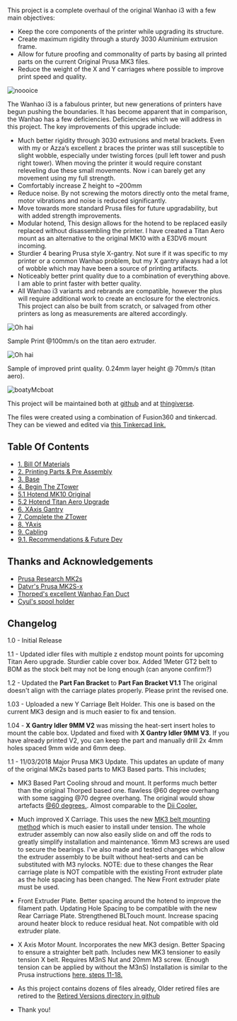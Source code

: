 This project is a complete overhaul of the original Wanhao i3 with a few main objectives:
- Keep the core components of the printer while upgrading its structure.  
- Create maximum rigidity through a sturdy 3030 Aluminium extrusion frame. 
- Allow for future proofing and commonality of parts by basing all printed parts on the current Original Prusa MK3 files. 
- Reduce the weight of the X and Y carriages where possible to improve print speed and quality.

![noooice](https://raw.githubusercontent.com/OmNomNomagon/ReDuplicator-MK2sx/master/Pics/1%20Glamor%20Shots/main.jpg) 

The Wanhao i3 is a fabulous printer, but new generations of printers have begun pushing the boundaries. It has become apparent that in comparison, the Wanhao has a few deficiencies. Deficiencies which we will address in this project. The key improvements of this upgrade include:
- Much better rigidity through 3030 extrusions and metal brackets. Even with my or Azza’s excellent z braces the printer was still susceptible to slight wobble, especially under twisting forces (pull left tower and push right tower). When moving the printer it would require constant releveling due these small movements. Now i can barely get any movement using my full strength. 
- Comfortably increase Z height to ~200mm
- Reduce noise. By not screwing the motors directly onto the metal frame, motor vibrations and noise is reduced significantly. 
- Move towards more standard Prusa files for future upgradability, but with added strength improvements.
- Modular hotend, This design allows for the hotend to be replaced easily replaced without disassembling the printer. I have created a Titan Aero mount as an alternative to the original MK10 with a E3DV6 mount incoming.
- Sturdier 4 bearing Prusa style X-gantry. Not sure if it was specific to my printer or a common Wanhao problem, but my X gantry always had a lot of wobble which may have been a source of printing artifacts.  
- Noticeably better print quality due to a combination of everything above. I am able to print faster with better quality.
- All Wanhao i3 variants and rebrands are compatible, however the plus will require additional work to create an enclosure for the electronics. This project can also be built from scratch, or salvaged from other printers as long as measurements are altered accordingly. 

![Oh hai](https://github.com/OmNomNomagon/ReDuplicator-MK3x/blob/master/Pics/1%20Glamor%20Shots/PrintDemo.webp?raw=true)

Sample Print @100mm/s on the titan aero extruder.

![Oh hai](https://raw.githubusercontent.com/OmNomNomagon/ReDuplicator-MK2sx/master/Pics/1%20Glamor%20Shots/side.jpg)

Sample of improved print quality. 0.24mm layer height @ 70mm/s (titan aero).

![boatyMcboat](https://raw.githubusercontent.com/OmNomNomagon/ReDuplicator-MK2sx/master/Pics/1%20Glamor%20Shots/boaty1.JPG)


This project will be maintained both at [github](https://github.com/OmNomNomagon/ReDuplicator-MK2sx) and at [thingiverse](https://www.thingiverse.com/thing:2686588). 

The files were created using a combination of Fusion360 and tinkercad. They can be viewed and edited via [this Tinkercad link.](https://www.tinkercad.com/things/azPlfmHU5MQ#/) 


## Table Of Contents

- [1. Bill Of Materials](https://github.com/OmNomNomagon/ReDuplicator-MK2sx/wiki/1.--Bill-Of-Materials)
- [2. Printing Parts & Pre Assembly](https://github.com/OmNomNomagon/ReDuplicator-MK2sx/wiki/2.-Printing-Parts-&-Pre-Assembly)
- [3. Base](https://github.com/OmNomNomagon/ReDuplicator-MK2sx/wiki/3.-Base)
- [4. Begin The ZTower](https://github.com/OmNomNomagon/ReDuplicator-MK2sx/wiki/4.-Begin-The-ZTower)
- [5.1 Hotend MK10 Original](https://github.com/OmNomNomagon/ReDuplicator-MK2sx/wiki/5.1-Hotend-MK10-Original)
- [5.2 Hotend Titan Aero Upgrade](https://github.com/OmNomNomagon/ReDuplicator-MK2sx/wiki/5.2-Hotend-Titan-Aero-Upgrade)
- [6. XAxis Gantry](https://github.com/OmNomNomagon/ReDuplicator-MK2sx/wiki/6.-XAxis-Gantry)
- [7. Complete the ZTower](https://github.com/OmNomNomagon/ReDuplicator-MK2sx/wiki/7.-Complete--the-ZTower)
- [8. YAxis](https://github.com/OmNomNomagon/ReDuplicator-MK2sx/wiki/8.--YAxis)
- [9. Cabling](https://github.com/OmNomNomagon/ReDuplicator-MK2sx/wiki/9.-Cabling)
- [9.1. Recommendations & Future Dev](https://github.com/OmNomNomagon/ReDuplicator-MK2sx/wiki/9.1.-Recommendations-&-Future-Dev)

## Thanks and Acknowledgements
- [Prusa Research MK2s](https://github.com/prusa3d/Original-Prusa-i3) 
- [Datvr's Prusa MK2S-x](https://www.thingiverse.com/thing:1692666)
- [Thorped's excellent Wanhao Fan Duct ](https://www.thingiverse.com/thing:1246425)
- [Cyul's spool holder](https://www.thingiverse.com/thing:1635585)


## Changelog
1.0 - Initial Release

1.1 - Updated idler files with multiple z endstop mount points for upcoming Titan Aero upgrade. Sturdier cable cover box. Added 1Meter GT2 belt to BOM as the stock belt may not be long enough (can anyone confirm?)

1.2 - Updated the **Part Fan Bracket** to **Part Fan Bracket V1.1** The original doesn't align with the carriage plates properly. Please print the revised one.

1.03 - Uploaded a new Y Carriage Belt Holder. This one is based on the current MK3 design and is much easier to fix and tension.

1.04 - **X Gantry Idler 9MM V2** was missing the heat-sert insert holes to mount the cable box. Updated and fixed with **X Gantry Idler 9MM V3**. If you have already printed V2, you can keep the part and manually drill 2x 4mm holes spaced 9mm wide and 6mm deep.

1.1 - 11/03/2018 Major Prusa MK3 Update. This updates an update of many of the original MK2s based parts to MK3 Based parts. This includes;

  - MK3 Based Part Cooling shroud and mount. It performs much better than the original Thorped based one. flawless @60 degree overhang with some sagging @70 degree overhang. The original would show artefacts [@60 degrees.](https://raw.githubusercontent.com/OmNomNomagon/ReDuplicator-MK2sx/master/Pics/9%20Titan/overhang.jpg). Almost comparable to the [Dii Cooler.](https://www.reddit.com/r/3Dprinting/comments/7kexdv/a_nearly_comprehensive_study_of_cooling_fans_and/) 

  - Much improved X Carriage. This uses the new [MK3 belt mounting method](https://raw.githubusercontent.com/OmNomNomagon/ReDuplicator-MK2sx/master/Pics/4%20Hotend/CarriageNew.jpg) which is much easier to install under tension. The whole extruder assembly can now also easily slide on and off the rods to greatly simplify installation and maintenance. 16mm M3 screws are used to secure the bearings. I've also made and tested changes which allow the extruder assembly to be built without heat-serts and can be substituted with M3 nylocks. NOTE: due to these changes the Rear carriage plate is NOT compatible with the existing Front extruder plate as the hole spacing has been changed. The New Front extruder plate must be used.

  - Front Extruder Plate. Better spacing around the hotend to improve the filament path. Updating Hole Spacing to be compatible with the new Rear Carriage Plate. Strengthened BLTouch mount. Increase spacing around heater block to reduce residual heat. Not compatible with old extruder plate.

  - X Axis Motor Mount. Incorporates the new MK3 design. Better Spacing to ensure a straighter belt path. Includes new MK3 tensioner to easily tension X belt. Requires M3nS Nut and 20mm M3 screw. (Enough tension can be applied by without the M3nS) Installation is similar to the Prusa instructions [here, steps 11-18.](http://manual.prusa3d.com/Guide/4.+Z-axis+assembly/509?lang=en)

  - As this project  contains dozens of files already, Older retired files are retired to the [Retired Versions directory in github](https://github.com/OmNomNomagon/ReDuplicator-MK2sx/tree/master/STLs%20Reduplicator%20Core%20Parts/Retired%20Versions)

  - Thank you!
